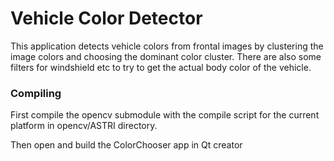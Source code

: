 # Vehicle Color Detector

This application detects vehicle colors from frontal images by clustering the image colors and choosing the dominant color cluster. There are also some filters for windshield etc to try to get the actual body color of the vehicle.

### Compiling
First compile the opencv submodule with the compile script for the current platform in opencv/ASTRI directory.

Then open and build the ColorChooser app in Qt creator
